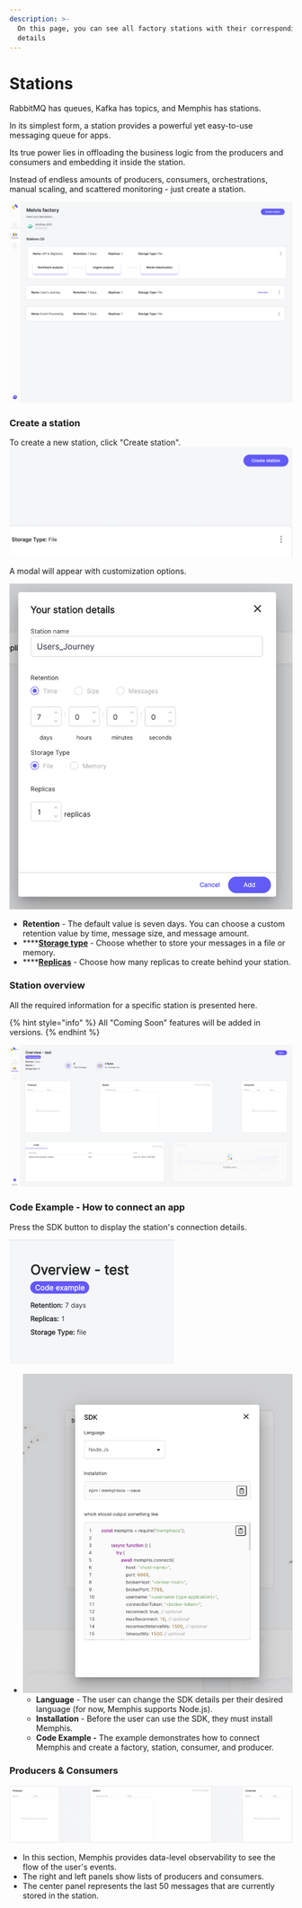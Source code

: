 ```yaml
---
description: >-
  On this page, you can see all factory stations with their corresponding
  details
---
```


# Stations

RabbitMQ has queues, Kafka has topics, and Memphis has stations.

In its simplest form, a station provides a powerful yet easy-to-use messaging queue for apps.

Its true power lies in offloading the business logic from the producers and consumers and embedding it inside the station.

Instead of endless amounts of producers, consumers, orchestrations, manual scaling, and scattered monitoring - just create a station.

![Station list](../.gitbook/assets/Stationlist)

### Create a station

To create a new station, click "Create station".\
![](<../.gitbook/assets/create station button (station)>)

A modal will appear with customization options.

![Create station details](<../.gitbook/assets/Create staion details(station).png>)

* **Retention** - The default value is seven days. You can choose a custom retention value by time, message size, and message amount.
* ****[**Storage type**](broken-reference) - Choose whether to store your messages in a file or memory.
* ****[**Replicas**](../memphis/architecture.md#replicas) - Choose how many replicas to create behind your station.

### Station overview

All the required information for a specific station is presented here.

{% hint style="info" %}
All "Coming Soon" features will be added in versions.
{% endhint %}

![](<../.gitbook/assets/Screen Shot 2022-06-15 at 10.53.19.png>)

### Code Example - How to connect an app

Press the SDK button to display the station's connection details.

![](<../.gitbook/assets/Screen Shot 2022-06-15 at 10.55.14.png>)

* ![](<../.gitbook/assets/SDK modal>)
  * **Language** - The user can change the SDK details per their desired language (for now, Memphis supports Node.js).
  * **Installation** - Before the user can use the SDK, they must install Memphis.
  * **Code Example -** The example demonstrates how to connect Memphis and create a factory, station, consumer, and producer.

### Producers & Consumers

![](<../.gitbook/assets/Screen Shot 2022-06-15 at 10.55.52.png>)

* In this section, Memphis provides data-level observability to see the flow of the user's events.
* The right and left panels show lists of producers and consumers.
* The center panel represents the last 50 messages that are currently stored in the station.
